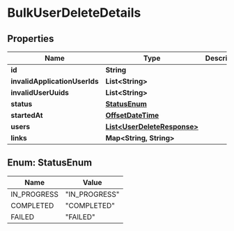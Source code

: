
# BulkUserDeleteDetails

## Properties
Name | Type | Description | Notes
------------ | ------------- | ------------- | -------------
**id** | **String** |  |  [optional]
**invalidApplicationUserIds** | **List&lt;String&gt;** |  |  [optional]
**invalidUserUuids** | **List&lt;String&gt;** |  |  [optional]
**status** | [**StatusEnum**](#StatusEnum) |  |  [optional]
**startedAt** | [**OffsetDateTime**](OffsetDateTime.md) |  |  [optional]
**users** | [**List&lt;UserDeleteResponse&gt;**](UserDeleteResponse.md) |  |  [optional]
**links** | **Map&lt;String, String&gt;** |  |  [optional]


<a name="StatusEnum"></a>
## Enum: StatusEnum
Name | Value
---- | -----
IN_PROGRESS | &quot;IN_PROGRESS&quot;
COMPLETED | &quot;COMPLETED&quot;
FAILED | &quot;FAILED&quot;



